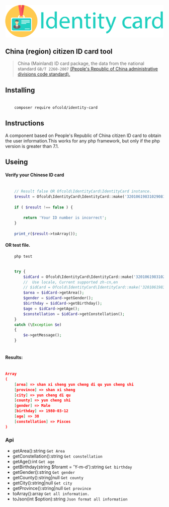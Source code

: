 
<p align="center"><img src="id-card.svg"></p>

China (region) citizen ID card tool
------------------------

>  China (Mainland) ID card package, the data from the national standard `GB/T 2260-2007`  <a href="http://www.stats.gov.cn/tjsj/tjbz/xzqhdm/" target="blank"> (People's Republic of China administrative divisions code standard).</a>

## Installing

```bash

    composer require ofcold/identity-card
```


## Instructions
A component based on People's Republic of China citizen ID card to obtain the user information.This works for any php framework, but only if the php version is greater than 7.1.

## Useing

#### Verify your Chinese ID card
```php

    // Result false OR Ofcold\IdentityCard\IdentityCard instance.
    $result = Ofcold\IdentityCard\IdentityCard::make('32010619831029081');

    if ( $result !== false ) {

        return 'Your ID number is incorrect';
    }

    print_r($result->toArray());


```

#### OR test file.
```bash
    php test
```


```php

    try {
        $idCard = Ofcold\IdentityCard\IdentityCard::make('320106198310290811', 'en');
        //  Use locale, Current supported zh-cn,en
        // $idCard = Ofcold\IdentityCard\IdentityCard::make('320106198310290811', 'zh-cn');
        $area = $idCard->getArea();
        $gender = $idCard->getGender();
        $birthday = $idCard->getBirthday();
        $age = $idCard->getAge();
        $constellation = $idCard->getConstellation();
    }
    catch (\Exception $e)
    {
        $e->getMessage();
    }



```


#### Results:
```json

Array
(
    [area] => shan xi sheng yun cheng di qu yun cheng shi
    [province] => shan xi sheng
    [city] => yun cheng di qu
    [county] => yun cheng shi
    [gender] => Male
    [birthday] => 1980-03-12
    [age] => 38
    [constellation] => Pisces
)
```

### Api
- getArea():string `Get Area`
- getConstellation():string `Get constellation`
- getAge():int `Get age`
- getBirthday(string $foramt = 'Y-m-d'):string `Get birthday`
- getGender():string `Get gender`
- getCounty():string|null `Get county`
- getCity():string|null `Get city`
- getProvince():string|null `Get province`
- toArray():array `Get all information.`
- toJson(int $option):string `Json format all information`
